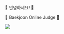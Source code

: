 👋 안녕하세요! 👋


<!--
**HamBeomJoon/HamBeomJoon** is a ✨ _special_ ✨ repository because its `README.md` (this file) appears on your GitHub profile.

Here are some ideas to get you started:

- 🔭 I’m currently working on ...
- 🌱 I’m currently learning ...
- 👯 I’m looking to collaborate on ...
- 🤔 I’m looking for help with ...
- 💬 Ask me about ...
- 📫 How to reach me: ...
- 😄 Pronouns: ...
- Fun fact: ...
-->
📖 Baekjoon Online Judge 📖

<img align="center" src="http://mazassumnida.wtf/api/v2/generate_badge?boj=qjawnssla1"/>
